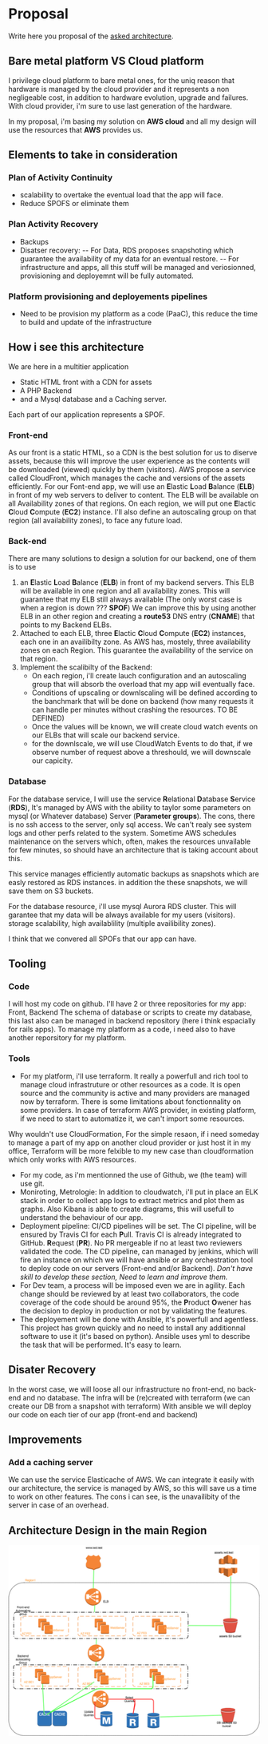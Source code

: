 # Proposal

Write here you proposal of the [asked architecture](README.md).
## Bare metal platform VS Cloud platform
I privilege cloud platform to bare metal ones, for the uniq reason that hardware is managed by the cloud provider and it represents  a non negligeable cost, in addition to hardware evolution, upgrade and failures.
With cloud provider, i'm sure to use last generation of the hardware.

In my proposal, i'm basing my solution on **AWS cloud** and all my design will use the resources that **AWS** provides us.

## Elements to take in consideration
### Plan of Activity Continuity
- scalability to overtake the eventual load that the app will face.
- Reduce SPOFS or eliminate them
### Plan Activity Recovery
 - Backups
 - Disatser recovery: 
 -- For Data, RDS proposes snapshoting which guarantee the availability of my data for an eventual restore.
 -- For infrastructure and apps, all this stuff will be managed and veriosionned, provisioning and deployemnt will be fully automated.
 ### Platform provisioning and deployements pipelines
 - Need to be provision my platform  as a code (PaaC), this reduce the time to build and update of the infrastructure
 
 ## How i see this architecture
 We are here in a multitier application
 - Static HTML front with a CDN for assets
 - A PHP Backend
 - and a Mysql database and a Caching server.
 
 Each part of our application represents a SPOF.
 
 ### Front-end
 As our front is a static HTML, so a CDN is the best solution for us to diserve assets, because this will improve the user experience as the contents will be downloaded (viewed) quickly by them (visitors).
 AWS propose a service called CloudFront, which manages the cache and versions of the assets efficiently.
 For our Font-end app, we will use an **E**lastic **L**oad **B**alance (**ELB**) in front of my web servers to deliver to content. The ELB will be available on all Availability zones of that regions. On each region, we will put one **E**lactic **C**loud **C**ompute (**EC2**) instance. 
 I'll also define an autoscaling group on that region (all availability zones), to face any future load. 
 
 ### Back-end
 There are many solutions to design a solution for our backend, one of them is to use 
 1. an **E**lastic **L**oad **B**alance (**ELB**) in front of my backend servers. This ELB will be available in one region and all availability zones.
 This will guarantee that my ELB still always available (The only worst case is when a region is down ??? **SPOF**)
 We can improve this by using another ELB in an other region and creating a **route53** DNS entry (**CNAME**) that points to my Backend ELBs.
 2. Attached to each ELB, three **E**lactic **C**loud **C**ompute (**EC2**) instances, each one in an availibilty zone. As AWS has, mostely, three availability zones on each Region. This guarantee the availability of the service on that region.
 3. Implement the scalibilty of the Backend:
    - On each region, i'll create lauch configuration and an autoscaling group that will absorb the overload that my app will eventually face.
    - Conditions of upscaling or downlscaling will be defined according to the banchmark that will be done on backend (how many requests it can handle per minutes without crashing the resources. TO BE DEFINED)
    - Once the values will be known, we will create cloud watch events on our ELBs that will scale our backend service.
    - for the downlscale, we will use CloudWatch Events to do that, if we observe number of request above a threshould, we will downscale our capicity.
    
 ### Database
 For the database service, I will use the service **R**elational **D**atabase **S**ervice (**RDS**), It's managed by AWS with the ability to taylor some parameters on mysql (or Whatever database) Server (**Parameter groups**). 
 The cons, there is no ssh access to the server, only sql access. We can't realy see system logs and other perfs related to the system. Sometime AWS schedules maintenance on the servers which, often, makes the resources unvailable for few minutes, so should have an architecture that is taking account about this. 
 
 This service manages efficiently automatic backups as snapshots which are easly restored as RDS instances. in addition the these snapshots, we will save them on S3 buckets.
 
 For the database resource, i'll use mysql Aurora RDS cluster. This will garantee that my data will be always available for my users (visitors). storage scalability, high availablility (multiple availibility zones).
 
 I think that we convered all SPOFs that our app can have.
 
 ## Tooling
 ### Code
 I will host my code on github. I'll have 2 or three repositories for my app: Front, Backend The schema of database or scripts to create my database, this last also can be managed in backend repository (here i think espacially for rails apps).
 To manage my platform as a code, i need also to have another reporsitory for my platform.
 ### Tools
 - For my platform, i'll use terraform. It really a powerfull and rich tool to manage cloud infrastruture or other resources as a code. It is open source and the community is active and many providers are managed now by terraform. There is some limitations about fonctionnality on some providers. In case of terraform AWS provider, in existing platform, if we need to start to automatize it, we can't import some resources.
 
 Why wouldn't use CloudFormation, For the simple resaon, if i need someday to manage a part of my app on another cloud provider or just host it in my office, Terraform will be more felxible to my new case than cloudformation which only works with AWS resources.
 - For my code, as i'm mentionned the use of Github, we (the team) will use git.
 - Moniroting, Metrologie: In addition to cloudwatch, i'll put in place an ELK stack in order to collect app logs to extract metrics and plot them as graphs. Also Kibana is able to create diagrams, this will usefull to understand the behaviour of our app.
 - Deployment pipeline: CI/CD pipelines will be set. The CI pipeline, will be ensured by Travis CI for each **P**ull. Travis CI is already integrated to GitHub. **R**equest (**PR**). No PR mergeable if no at least two reviewers validated the code. The CD pipeline, can managed by jenkins, which will fire an instance on which we will have ansible or any orchestration tool to deploy code on our servers (Front-end and/or Backend). _Don't have skill to develop these section, Need to learn and improve them._
 - For Dev team, a process will be imposed even we are in agility. Each change should be reviewed by at least two collaborators,  the code coverage of the code should be around 95%, the **P**roduct **O**wener has the decision to deploy in production or not by validating the features.
 - The deployement will be done with Ansible, it's powerfull and agentless. This project has grown quickly and no need to install any additionnal software to use it (it's based on python). 
 Ansible uses yml to describe the task that will be performed. It's easy to learn.
 
 
 ## Disater Recovery
 In the worst case, we will loose all our infrastructure no front-end, no back-end and no database.
 The infra will be (re)created  with terraform (we can create our DB from a snapshot with terraform)
 With ansible we will deploy our code on each tier of our app (front-end and backend)
 
 ## Improvements
 ### Add a caching server 
 We can use the service Elasticache of AWS. We can integrate it easily with our architecture, the service is managed by AWS, so this will save us a time to work on other features.  The cons i can see, is the unavailibity of the server in case of an overhead.
 
## Architecture Design in the main Region
 
 <p align="center"><img src="IWD_test.png" /></p>
 
 
 
 
 
